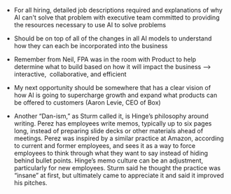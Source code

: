 * For all hiring, detailed job descriptions required and explanations of why AI can't solve that problem with executive team committed to providing the resources necessary to use AI to solve problems

* Should be on top of all of the changes in all AI models to understand how they can each be incorporated into the business

* Remember from Neil, FPA was in the room with Product to help determine what to build based on how it will impact the business --> interactive,  collaborative, and efficient

* My next opportunity should be somewhere that has a clear vision of how AI is going to supercharge growth and expand what products can be offered to customers (Aaron Levie, CEO of Box) 

* Another “Dan-ism,” as Sturm called it, is Hinge’s philosophy around writing. Perez has employees write memos, typically up to six pages long, instead of preparing slide decks or other materials ahead of meetings. Perez was inspired by a similar practice at Amazon, according to current and former employees, and sees it as a way to force employees to think through what they want to say instead of hiding behind bullet points. Hinge’s memo culture can be an adjustment, particularly for new employees. Sturm said he thought the practice was “insane” at first, but ultimately came to appreciate it and said it improved his pitches.